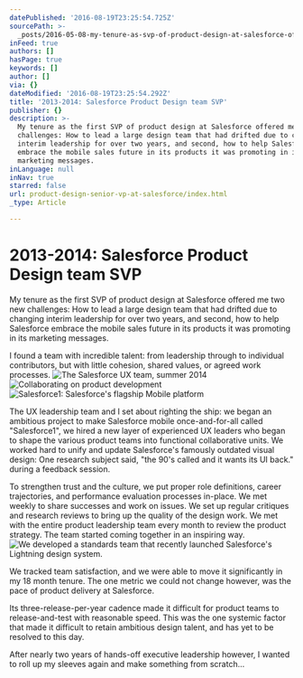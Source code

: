 ```yaml
---
datePublished: '2016-08-19T23:25:54.725Z'
sourcePath: >-
  _posts/2016-05-08-my-tenure-as-svp-of-product-design-at-salesforce-offered-me.md
inFeed: true
authors: []
hasPage: true
keywords: []
author: []
via: {}
dateModified: '2016-08-19T23:25:54.292Z'
title: '2013-2014: Salesforce Product Design team SVP'
publisher: {}
description: >-
  My tenure as the first SVP of product design at Salesforce offered me two new
  challenges: How to lead a large design team that had drifted due to changing
  interim leadership for over two years, and second, how to help Salesforce
  embrace the mobile sales future in its products it was promoting in its
  marketing messages.
inLanguage: null
inNav: true
starred: false
url: product-design-senior-vp-at-salesforce/index.html
_type: Article

---
```

# 2013-2014: Salesforce Product Design team SVP

My tenure as the first SVP of product design at Salesforce offered me two new challenges: How to lead a large design team that had drifted due to changing interim leadership for over two years, and second, how to help Salesforce embrace the mobile sales future in its products it was promoting in its marketing messages.

I found a team with incredible talent: from leadership through to individual contributors, but with little cohesion, shared values, or agreed work processes.
![The Salesforce UX team, summer 2014](https://the-grid-user-content.s3-us-west-2.amazonaws.com/834fbded-7d3e-4b59-bb1b-b35637db8825.jpg)
![Collaborating on product development](https://the-grid-user-content.s3-us-west-2.amazonaws.com/977fb612-08e1-49ac-9452-f5223262357d.png)
![Salesforce1: Salesforce's flagship Mobile platform](https://s3-us-west-2.amazonaws.com/the-grid-img/p/6cf3f7c3bcd9901c9a7936df1c4632ec9fab4f85.png)

The UX leadership team and I set about righting the ship: we began an ambitious project to make Salesforce mobile once-and-for-all called "Salesforce1", we hired a new layer of experienced UX leaders who began to shape the various product teams into functional collaborative units. We worked hard to unify and update Salesforce's famously outdated visual design: One research subject said, "the 90's called and it wants its UI back." during a feedback session.

To strengthen trust and the culture, we put proper role definitions, career trajectories, and performance evaluation processes in-place. We met weekly to share successes and work on issues. We set up regular critiques and research reviews to bring up the quality of the design work. We met with the entire product leadership team every month to review the product strategy. The team started coming together in an inspiring way.
![We developed a standards team that recently launched Salesforce's Lightning design system.](https://s3-us-west-2.amazonaws.com/the-grid-img/p/56739b3a85504f63f1cd265abb651df0edda4b18.png)

We tracked team satisfaction, and we were able to move it significantly in my 18 month tenure. The one metric we could not change however, was the pace of product delivery at Salesforce.

Its three-release-per-year cadence made it difficult for product teams to release-and-test with reasonable speed. This was the one systemic factor that made it difficult to retain ambitious design talent, and has yet to be resolved to this day.

After nearly two years of hands-off executive leadership however, I wanted to roll up my sleeves again and make something from scratch...